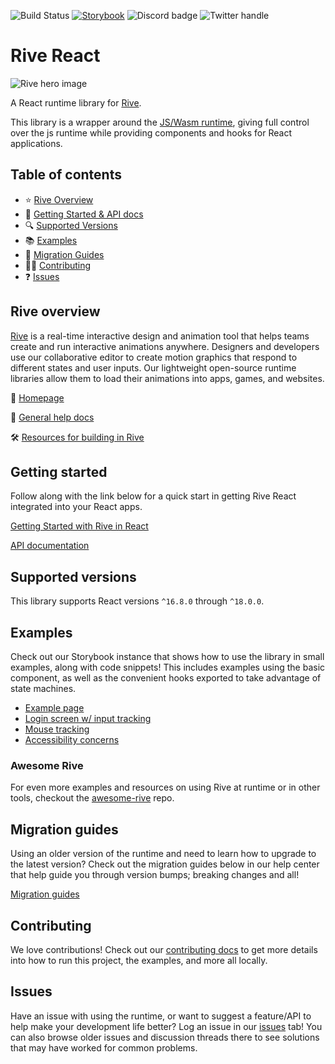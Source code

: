 ![Build Status](https://github.com/rive-app/rive-react/actions/workflows/tests.yml/badge.svg)
[![Storybook](https://cdn.jsdelivr.net/gh/storybookjs/brand@main/badge/badge-storybook.svg)](https://rive-app.github.io/rive-react)
![Discord badge](https://img.shields.io/discord/532365473602600965)
![Twitter handle](https://img.shields.io/twitter/follow/rive_app.svg?style=social&label=Follow)

# Rive React

![Rive hero image](https://cdn.rive.app/rive_logo_dark_bg.png)

A React runtime library for [Rive](https://rive.app).

This library is a wrapper around the [JS/Wasm runtime](https://github.com/rive-app/rive-wasm), giving full control over the js runtime while providing components and hooks for React applications.

## Table of contents

- :star: [Rive Overview](#rive-overview)
- 🚀 [Getting Started & API docs](#getting-started)
- :mag: [Supported Versions](#supported-versions)
- :books: [Examples](#examples)
- :runner: [Migration Guides](#migration-guides)
- 👨‍💻 [Contributing](#contributing)
- :question: [Issues](#issues)

## Rive overview

[Rive](https://rive.app) is a real-time interactive design and animation tool that helps teams create and run interactive animations anywhere. Designers and developers use our collaborative editor to create motion graphics that respond to different states and user inputs. Our lightweight open-source runtime libraries allow them to load their animations into apps, games, and websites.

:house_with_garden: [Homepage](https://rive.app/)

:blue_book: [General help docs](https://help.rive.app/)

🛠 [Resources for building in Rive](https://rive.app/resources/)

## Getting started

Follow along with the link below for a quick start in getting Rive React integrated into your React apps.

[Getting Started with Rive in React](https://help.rive.app/runtimes/overview/react)

[API documentation](https://help.rive.app/runtimes/overview/react/parameters-and-return-values)

## Supported versions

This library supports React versions `^16.8.0` through `^18.0.0`.

## Examples

Check out our Storybook instance that shows how to use the library in small examples, along with code snippets! This includes examples using the basic component, as well as the convenient hooks exported to take advantage of state machines.

- [Example page](https://rive-app.github.io/rive-react)
- [Login screen w/ input tracking](https://rive-app.github.io/rive-use-cases/?path=/story/example-loginformcomponent--primary)
- [Mouse tracking](https://codesandbox.io/s/rive-mouse-track-test-t0y965?file=/src/App.js)
- [Accessibility concerns](https://rive.app/blog/accesible-web-animations-aria-live-regions)

### Awesome Rive

For even more examples and resources on using Rive at runtime or in other tools, checkout the [awesome-rive](https://github.com/rive-app/awesome-rive) repo.

## Migration guides

Using an older version of the runtime and need to learn how to upgrade to the latest version? Check out the migration guides below in our help center that help guide you through version bumps; breaking changes and all!

[Migration guides](https://help.rive.app/runtimes/overview/react/migrating-from-1.x.x-to-3.x.x)

## Contributing

We love contributions! Check out our [contributing docs](./CONTRIBUTING.md) to get more details into how to run this project, the examples, and more all locally.

## Issues

Have an issue with using the runtime, or want to suggest a feature/API to help make your development life better? Log an issue in our [issues](https://github.com/rive-app/rive-react/issues) tab! You can also browse older issues and discussion threads there to see solutions that may have worked for common problems.
